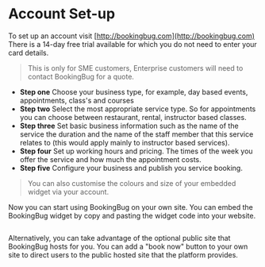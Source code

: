 # Account Set-up
To set up an account visit [http://bookingbug.com](http://bookingbug.com) There is a 14-day free trial available for which you do not need to enter your card details.

> This is only for SME customers, Enterprise customers will need to contact BookingBug for a quote.

- **Step one** Choose your business type, for example, day based events, appointments, class's and courses
- **Step two** Select the most appropriate service type. So for appointments you can choose between restaurant, rental, instructor based classes.
- **Step three** Set basic business information such as the name of the service the duration and the name of the staff member that this service relates to (this would apply mainly to instructor based services).
- **Step four** Set up working hours and pricing. The times of the week you offer the service and how much the appointment costs.
- **Step five** Configure your business and publish you service booking.

> You can also customise the colours and size of your embedded widget via your account.

Now you can start using BookingBug on your own site. You can embed the BookingBug widget by copy and pasting the widget code into your website.

<img src="https://i.imgur.com/Iq5cGbG.png" alt="">

Alternatively, you can take advantage of the optional public site that BookingBug hosts for you. You can add a "book now" button to your own site to direct users to the public hosted site that the platform provides.
